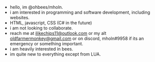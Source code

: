 - hello, im @ohbees/mholn.
- i am interested in programming and software development, including websites.
- HTML, javascript, CSS (C# in the future)
- i am not looking to collaborate.
- reach me at ilikechips11@outlook.com or my alt oldfarmermonkey@gmail.com or on discord, mholn#9958 if its an emergency or something important.
- i am heavily interested in bees.
- im quite new to everything except from LUA.

<!---
ohbees/ohbees is a ✨ special ✨ repository because its `README.md` (this file) appears on your GitHub profile.
You can click the Preview link to take a look at your changes.
--->
